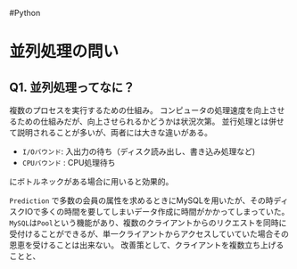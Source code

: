 #Python

# 並列処理の問い

## Q1. 並列処理ってなに？

複数のプロセスを実行するための仕組み。
コンピュータの処理速度を向上させるための仕組みだが、向上させられるかどうかは状況次第。
並行処理とは併せて説明されることが多いが、両者には大きな違いがある。


- `I/Oバウンド`: 入出力の待ち（ディスク読み出し、書き込み処理など)
- `CPUバウンド` : CPU処理待ち

にボトルネックがある場合に用いると効果的。

`Prediction` で多数の会員の属性を求めるときにMySQLを用いたが、その時ディスクIOで多くの時間を要してしまいデータ作成に時間がかかってしまっていた。
`MySQL`は`Pool`という機能があり、複数のクライアントからのリクエストを同時に受付けることができるが、単一クライアントからアクセスしていていた場合その恩恵を受けることは出来ない。
改善策として、クライアントを複数立ち上げることと、